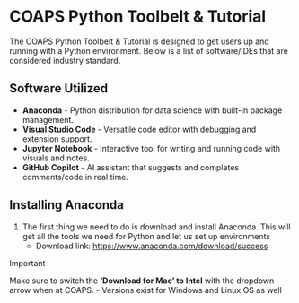 # COAPS Python Toolbelt & Tutorial
The COAPS Python Toolbelt & Tutorial is designed to get users up and running with a Python environment. Below is a list of software/IDEs that are considered industry standard. 

## Software Utilized
- **Anaconda** - Python distribution for data science with built-in package management.
- **Visual Studio Code** - Versatile code editor with debugging and extension support.
- **Jupyter Notebook** - Interactive tool for writing and running code with visuals and notes.
- **GitHub Copilot** - AI assistant that suggests and completes comments/code in real time.

## Installing Anaconda
1. The first thing we need to do is download and install Anaconda. This will get all the tools we need for Python and let us set up environments
    - Download link: https://www.anaconda.com/download/success
> [!IMPORTANT]
> Make sure to switch the **‘Download for Mac’ to Intel** with the dropdown arrow when at COAPS.
    - Versions exist for Windows and Linux OS as well